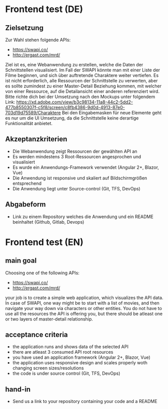 # Frontend test (DE)
 
## Zielsetzung
Zur Wahl stehen folgende APIs:
- https://swapi.co/
- http://ergast.com/mrd/

Ziel ist es, eine Webanwendung zu erstellen, welche die Daten der Schnittstellen visualisiert. Im Fall der SWAPI könnte man mit einer Liste der Filme beginnen, und sich über auftretende Charaktere weiter vertiefen. Es ist nicht erforderlich, alle Ressourcen der Schnittstelle zu verwerten, aber es sollte zumindest zu einer Master-Detail Beziehung kommen, mit welcher von einer Ressource, auf die Detailansicht einer anderen referenziert wird.
Bitte richte dich bei der Umsetzung nach den Mockups unter folgendem Link: https://xd.adobe.com/view/b3c98134-11a8-44c2-5dd2-477b8550307f-c5f8/screen/c8fb4386-9d0d-4913-87e0-703d19d75589/Charaktere
Bei den Eingabemasken für neue Elemente geht es nur um die UI Umsetzung, da die Schnittstelle keine derartige Funktionalität anbietet.

## Akzeptanzkriterien
- Die Webanwendung zeigt Ressourcen der gewählten API an
- Es werden mindestens 3 Root-Ressourcen angesprochen und visualisiert
- Es wurde ein Anwendungs-Framework verwendet (Angular 2+, Blazor, Vue)
- Die Anwendung ist responsive und skaliert auf Bildschirmgrößen entsprechend
- Die Anwendung liegt unter Source-control (Git, TFS, DevOps)

## Abgabeform
- Link zu einem Repository welches die Anwendung und ein README beinhaltet (Github, Gitlab, Devops)

# Frontend test (EN)

## main goal
Choosing one of the following APIs:
- https://swapi.co/
- http://ergast.com/mrd/

your job is to create a simple web application, which visualizes the API data. In case of SWAPI, one way might be to start with a list of movies, and then navigate your way down via characters or other entities. You do not have to use all the resources the API is offering you, but there should be atleast one or two layers of master-detail relationship.

## acceptance criteria
- the application runs and shows data of the selected API
- there are atleast 3 consumed API root resources
- you have used an application framework (Angular 2+, Blazor, Vue)
- the application uses responsive design and scales properly woth changing screen sizes/resolutions
- the code is under source control (Git, TFS, DevOps)

## hand-in
- Send us a link to your repository containing your code and a README
